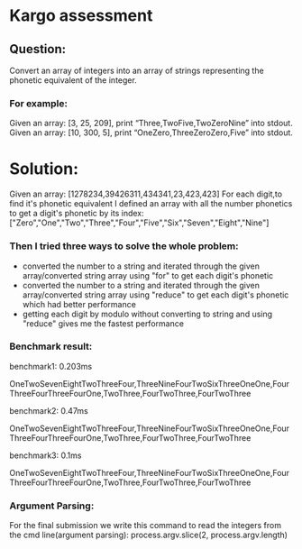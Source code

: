 # Kargo assessment 

## Question:

Convert an array of integers into an array of strings representing the phonetic equivalent of the
integer.

### For example:

Given an array: [3, 25, 209], print “Three,TwoFive,TwoZeroNine” into stdout.
Given an array: [10, 300, 5], print “OneZero,ThreeZeroZero,Five” into stdout.

# Solution:
Given an array: [1278234,39426311,434341,23,423,423] 
For each digit,to find it's phonetic equivalent I defined an array with all the number phonetics to get a digit's phonetic by its index:
["Zero","One","Two","Three","Four","Five","Six","Seven","Eight","Nine"]

### Then I tried three ways to solve the whole problem:
* converted the number to a string and iterated through the given array/converted string array using "for" to get each digit's phonetic
* converted the number to a string and iterated through the given array/converted string array using "reduce" to get each digit's phonetic
which had better performance
* getting each digit by modulo without converting to string and using "reduce" gives me the fastest performance

### Benchmark result:

benchmark1: 0.203ms

OneTwoSevenEightTwoThreeFour,ThreeNineFourTwoSixThreeOneOne,FourThreeFourThreeFourOne,TwoThree,FourTwoThree,FourTwoThree

benchmark2: 0.47ms

OneTwoSevenEightTwoThreeFour,ThreeNineFourTwoSixThreeOneOne,FourThreeFourThreeFourOne,TwoThree,FourTwoThree,FourTwoThree

benchmark3: 0.1ms

OneTwoSevenEightTwoThreeFour,ThreeNineFourTwoSixThreeOneOne,FourThreeFourThreeFourOne,TwoThree,FourTwoThree,FourTwoThree

### Argument Parsing:
For the final submission we write this command to read the integers from the cmd line(argument parsing):
process.argv.slice(2, process.argv.length)

